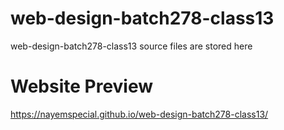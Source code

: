 # web-design-batch278-class13
web-design-batch278-class13 source files are stored here
# Website Preview
https://nayemspecial.github.io/web-design-batch278-class13/
